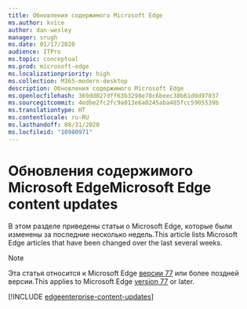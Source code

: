 ```yaml
---
title: Обновления содержимого Microsoft Edge
ms.author: kvice
author: dan-wesley
manager: srugh
ms.date: 01/17/2020
audience: ITPro
ms.topic: conceptual
ms.prod: microsoft-edge
ms.localizationpriority: high
ms.collection: M365-modern-desktop
description: Обновления содержимого Microsoft Edge
ms.openlocfilehash: 369dd027dff63b3298e78c6beec38b61d0d97037
ms.sourcegitcommit: 4edbe2fc2fc9a013e6a0245aba485fcc5905539b
ms.translationtype: HT
ms.contentlocale: ru-RU
ms.lasthandoff: 08/31/2020
ms.locfileid: "10980971"
---
```

# <span data-ttu-id="b5a7b-103">Обновления содержимого Microsoft Edge</span><span class="sxs-lookup"><span data-stu-id="b5a7b-103">Microsoft Edge content updates</span></span>

<span data-ttu-id="b5a7b-104">В этом разделе приведены статьи о Microsoft Edge, которые были изменены за последние несколько недель.</span><span class="sxs-lookup"><span data-stu-id="b5a7b-104">This article lists Microsoft Edge articles that have been changed over the last several weeks.</span></span>

> [!NOTE]
> <span data-ttu-id="b5a7b-105">Эта статья относится к Microsoft Edge [версии 77](https://support.microsoft.com/help/4027011/microsoft-edge-find-out-which-version-you-have?ocid=MicrosoftStore-EdgeVersion) или более поздней версии.</span><span class="sxs-lookup"><span data-stu-id="b5a7b-105">This applies to Microsoft Edge [version 77](https://support.microsoft.com/help/4027011/microsoft-edge-find-out-which-version-you-have?ocid=MicrosoftStore-EdgeVersion) or later.</span></span>

[!INCLUDE [edgeenterprise-content-updates](./includes/edgeenterprise-content-updates.md)]
